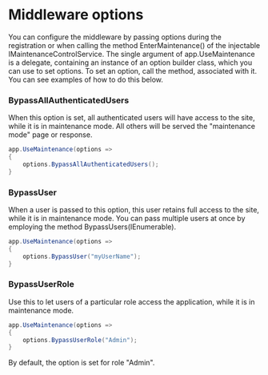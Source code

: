 # Middleware options

You can configure the middleware by passing options during the registration or when calling the method EnterMaintenance() of the injectable IMaintenanceControlService.
The single argument of app.UseMaintenance is a delegate, containing an instance of an option builder class, which you can use to set options. To set an option,
call the method, associated with it. You can see examples of how to do this below.


### BypassAllAuthenticatedUsers

When this option is set, all authenticated users will have access to the site, while it is in maintenance mode. All others will be served the "maintenance mode" page or response.

```csharp
app.UseMaintenance(options =>
{
    options.BypassAllAuthenticatedUsers();
}
```


### BypassUser

When a user is passed to this option, this user retains full access to the site, while it is in maintenance mode. You can pass multiple users at once by employing the method BypassUsers(IEnumerable<string>).

```csharp
app.UseMaintenance(options =>
{
    options.BypassUser("myUserName");
}
```


### BypassUserRole

Use this to let users of a particular role access the application, while it is in maintenance mode.

```csharp
app.UseMaintenance(options =>
{
    options.BypassUserRole("Admin");
}
```

By default, the option is set for role "Admin".
